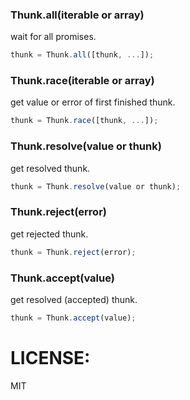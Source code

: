 ### Thunk.all(iterable or array)

wait for all promises.

```js
thunk = Thunk.all([thunk, ...]);
```

### Thunk.race(iterable or array)

get value or error of first finished thunk.

```js
thunk = Thunk.race([thunk, ...]);
```

### Thunk.resolve(value or thunk)

get resolved thunk.

```js
thunk = Thunk.resolve(value or thunk);
```

### Thunk.reject(error)

get rejected thunk.

```js
thunk = Thunk.reject(error);
```

### Thunk.accept(value)

get resolved (accepted) thunk.

```js
thunk = Thunk.accept(value);
```

# LICENSE:

  MIT
